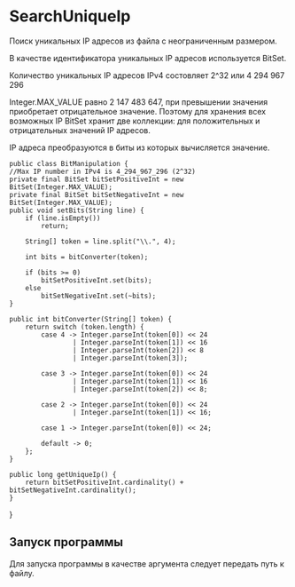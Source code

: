 # SearchUniqueIp

Поиск уникальных IP адресов из файла с неограниченным размером.

В качестве идентификатора уникальных IP адресов используется BitSet.

Количество уникальных IP адресов IPv4 состовляет 2^32 или 4 294 967 296

Integer.MAX_VALUE равно 2 147 483 647, при превышении значения приобретает отрицательное значение.
Поэтому для хранения всех возможных IP BitSet хранит две коллекции: для положительных и отрицательных
значений IP адресов.

IP адреса преобразуются в биты из которых вычисляется значение.

    public class BitManipulation {
    //Max IP number in IPv4 is 4_294_967_296 (2^32)
    private final BitSet bitSetPositiveInt = new BitSet(Integer.MAX_VALUE);
    private final BitSet bitSetNegativeInt = new BitSet(Integer.MAX_VALUE);
    public void setBits(String line) {
        if (line.isEmpty())
            return;

        String[] token = line.split("\\.", 4);

        int bits = bitConverter(token);

        if (bits >= 0)
            bitSetPositiveInt.set(bits);
        else
            bitSetNegativeInt.set(~bits);
    }

    public int bitConverter(String[] token) {
        return switch (token.length) {
            case 4 -> Integer.parseInt(token[0]) << 24
                    | Integer.parseInt(token[1]) << 16
                    | Integer.parseInt(token[2]) << 8
                    | Integer.parseInt(token[3]);

            case 3 -> Integer.parseInt(token[0]) << 24
                    | Integer.parseInt(token[1]) << 16
                    | Integer.parseInt(token[2]) << 8;

            case 2 -> Integer.parseInt(token[0]) << 24
                    | Integer.parseInt(token[1]) << 16;

            case 1 -> Integer.parseInt(token[0]) << 24;

            default -> 0;
        };
    }

    public long getUniqueIp() {
        return bitSetPositiveInt.cardinality() + bitSetNegativeInt.cardinality();
    }
}

## Запуск программы
Для запуска программы в качестве аргумента следует передать путь к файлу.
